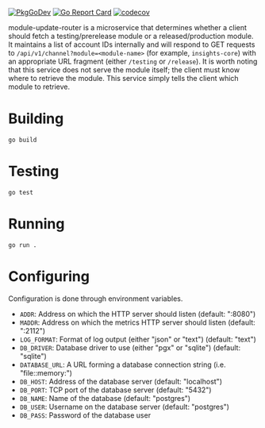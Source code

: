 [![PkgGoDev](https://pkg.go.dev/badge/github.com/redhatinsights/module-update-router)](https://pkg.go.dev/github.com/redhatinsights/module-update-router)
[![Go Report Card](https://goreportcard.com/badge/github.com/redhatinsights/module-update-router)](https://goreportcard.com/report/github.com/redhatinsights/module-update-router)
[![codecov](https://codecov.io/gh/RedHatInsights/module-update-router/branch/master/graph/badge.svg?token=HASAINK5Q3)](https://codecov.io/gh/RedHatInsights/module-update-router)

module-update-router is a microservice that determines whether a client should
fetch a testing/prerelease module or a released/production module. It maintains
a list of account IDs internally and will respond to GET requests to `/api/v1/channel?module=<module-name>`
(for example, `insights-core`) with an appropriate URL fragment (either 
`/testing` or `/release`). It is worth noting that this service does not serve
the module itself; the client must know where to retrieve the module. This
service simply tells the client which module to retrieve.

# Building

`go build`

# Testing

`go test`

# Running

`go run .`

# Configuring

Configuration is done through environment variables.

* `ADDR`: Address on which the HTTP server should listen (default: ":8080")
* `MADDR`: Address on which the metrics HTTP server should listen (default:
   ":2112")
* `LOG_FORMAT`: Format of log output (either "json" or "text") (default: "text")
* `DB_DRIVER`: Database driver to use (either "pgx" or "sqlite")
   (default: "sqlite")
* `DATABASE_URL`: A URL forming a database connection string (i.e. "file::memory:")
* `DB_HOST`: Address of the database server (default: "localhost")
* `DB_PORT`: TCP port of the database server (default: "5432")
* `DB_NAME`: Name of the database (default: "postgres")
* `DB_USER`: Username on the database server (default: "postgres")
* `DB_PASS`: Password of the database user
